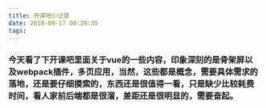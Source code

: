 ```yaml
---
title: 开课吧小记录
date: 2018-09-17 00:29:35
tags:
---
```


### 今天看了下开课吧里面关于vue的一些内容，印象深刻的是骨架屏以及webpack插件，多页应用，当然，这些都是概念，需要具体需求的落地，还是要仔细摸索的，东西还是很值得一看，只是缺少比较耗费时间，看人家前后端都是很溜，差距还是很明显的，需要奋起。
